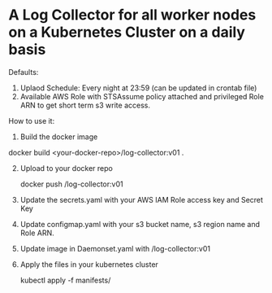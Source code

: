 # A Log Collector for all worker nodes on a Kubernetes Cluster on a daily basis

Defaults:

1. Uplaod Schedule: Every night at 23:59 (can be updated in crontab file)
2. Available AWS Role with STSAssume policy attached and privileged Role ARN to get short term s3 write access.

How to use it:

1. Build the docker image
   
  docker build \<your-docker-repo\>/log-collector:v01 .

2. Upload to your docker repo

   docker push <your-docker-repo>/log-collector:v01

3. Update the secrets.yaml with your AWS IAM Role access key and Secret Key

4. Update configmap.yaml with your s3 bucket name, s3 region name and Role ARN.
 
5. Update image in Daemonset.yaml with <your-docker-repo>/log-collector:v01

6. Apply the files in your kubernetes cluster

   kubectl apply -f manifests/
